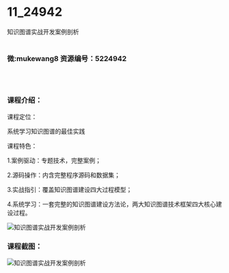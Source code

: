 # 11_24942
知识图谱实战开发案例剖析
<br/></br>
<h3>微:mukewang8 资源编号：5224942</h3>
<br/></br>
<h3>课程介绍：</h3>
<p>课程定位：</p>
<p>系统学习<a title="查看与 知识图谱 相关的文章" target="_blank">知识图谱</a>的最佳实践</p>
<p>课程特色：</p>
<p>1.案例驱动：专题技术，完整案例；</p>
<p>2.源码操作：内含完整程序源码和数据集；</p>
<p>3.实战指引：覆盖知识图谱建设四大过程模型；</p>
<p>4.系统学习：一套完整的知识图谱建设方法论，两大知识图谱技术框架四大核心建设过程。</p>
<p><img src="https://www.ko996.com/wp-content/uploads/img/2022/06/1-107-300x177.png" alt="知识图谱实战开发案例剖析"></p>
<div class="info-desc">
<h3>课程截图：</h3>
<p><img src="https://www.ko996.com/wp-content/uploads/img/2022/06/2-99.png" alt="知识图谱实战开发案例剖析"></p>


			
</div>
